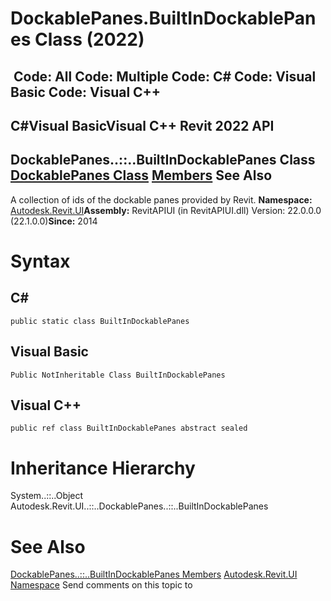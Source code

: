 # DockablePanes.BuiltInDockablePanes Class (2022)

﻿
 Code: All Code: Multiple Code: C# Code: Visual Basic Code: Visual C++   
---  
C#Visual BasicVisual C++
Revit 2022 API  
---  
DockablePanes..::..BuiltInDockablePanes Class  
[DockablePanes Class](a6e4943e-8a76-92f6-81d3-1d467a1aa701.md "DockablePanes Class") [Members](1fa5cdf1-2abb-1782-47a4-a5bef46d4793.md "DockablePanes.BuiltInDockablePanes Members") See Also  
---  
A collection of ids of the dockable panes provided by Revit. 
**Namespace:** [Autodesk.Revit.UI](e86fd90a-8957-02a6-da7f-ced248966e3e.md "Autodesk.Revit.UI Namespace")**Assembly:** RevitAPIUI (in RevitAPIUI.dll) Version: 22.0.0.0 (22.1.0.0)**Since:** 2014 
# Syntax
C#  
---  
```text
public static class BuiltInDockablePanes
```
  
Visual Basic  
---  
```text
Public NotInheritable Class BuiltInDockablePanes
```
  
Visual C++  
---  
```text
public ref class BuiltInDockablePanes abstract sealed
```
  
# Inheritance Hierarchy
System..::..Object Autodesk.Revit.UI..::..DockablePanes..::..BuiltInDockablePanes
# See Also
[DockablePanes..::..BuiltInDockablePanes Members](1fa5cdf1-2abb-1782-47a4-a5bef46d4793.md "DockablePanes.BuiltInDockablePanes Members")
[Autodesk.Revit.UI Namespace](e86fd90a-8957-02a6-da7f-ced248966e3e.md "Autodesk.Revit.UI Namespace")
Send comments on this topic to 